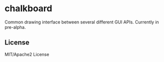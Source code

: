 # chalkboard

Common drawing interface between several different GUI APIs. Currently in pre-alpha.

## License

MIT/Apache2 License
